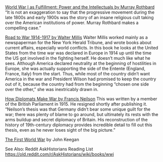 [World War I as Fulfillment: Power and the Intellectuals by Murray Rothbard](https://mises.org/system/tdf/9_1_5_0.pdf?file=1&type=document)
“It is not an exaggeration to say that the progressive movement during the late 1800s and early 1900s was the story of an insane religious cult taking over the American institutions of power. Murray Rothbard makes a compelling case.”

[Road to War 1914-1917 by Walter Millis](https://archive.org/details/MillisWalterRoadToWarAmerica19141917)
Walter Millis worked mainly as a newspaperman for the New York Herald Tribune, and wrote books about current affairs, especially world conflicts. In this book he looks at the United States from the time war was declared in Europe in 1914 up until the time the US got involved in the fighting herself. He doesn’t much like what he sees. Although America declared neutrality at the beginning of hostilities in Europe, she was actually supporting the side of the Entente (England, France, Italy) from the start. Thus, while most of the country didn’t want America in the war and President Wilson had promised to keep the country out of it, because the country had from the beginning “chosen one side over the other,” she was inextricably drawn in.

[How Diplomats Make War by Francis Neilson](https://mises.org/library/how-diplomats-make-war)
This was written by a member of the British Parliament in 1915. He resigned shortly after publishing it. “Neilson’s thesis was that Germany didn’t bear some unique guilt for the war; there was plenty of blame to go around, but ultimately its rests with the arms buildup and secret diplomacy of Britain. His reconstruction of the history of 19th-century diplomacy provides incredible detail to fill out this thesis, even as he never loses sight of the big picture.”

[The First World War](http://amzn.to/2yuaD82) by John Keegan

See Also: Reddit AskHistorians Reading List
https://old.reddit.com/r/AskHistorians/wiki/books/wwi